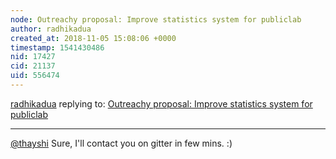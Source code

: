 ```yaml
---
node: Outreachy proposal: Improve statistics system for publiclab
author: radhikadua
created_at: 2018-11-05 15:08:06 +0000
timestamp: 1541430486
nid: 17427
cid: 21137
uid: 556474
---
```




[radhikadua](../profile/radhikadua) replying to: [Outreachy proposal: Improve statistics system for publiclab](../notes/radhikadua/10-30-2018/outreachy-proposal-improve-statistics-system-for-publiclab)

----
[@thayshi](/profile/thayshi) Sure, I'll contact you on gitter in few mins. :) 